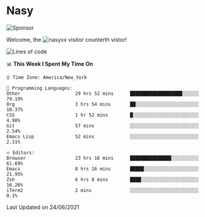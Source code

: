 # Nasy

<!--
<p align="center">
<img height="200" src="https://github-readme-stats.vercel.app/api?username=nasyxx&count_private=true&show_icons=true&theme=dracula&include_all_commits=true"/>
<img height="200" src="https://github-readme-stats.vercel.app/api/top-langs/?username=nasyxx&theme=dracula&hide=html,jupyter+notebook&count_private=true&show_icons=true"/>
</p>

  
----------------
-->

![Sponsor](https://img.shields.io/static/v1.svg?label=Sponsor&message=%E2%9D%A4&logo=GitHub&style=flat&color=pink)
 
Welcome, the ![nasyxx visitor counter](https://count.getloli.com/get/@nasyxx?theme=rule34)th vistor!
 
<!--START_SECTION:waka-->
![Lines of code](https://img.shields.io/badge/From%20Hello%20World%20I%27ve%20Written-5.4%20million%20lines%20of%20code-blue)

📊 **This Week I Spent My Time On** 

```text
⌚︎ Time Zone: America/New_York

💬 Programming Languages: 
Other                    29 hrs 52 mins      ███████████████████░░░░░░   79.19% 
Org                      3 hrs 54 mins       ██░░░░░░░░░░░░░░░░░░░░░░░   10.37% 
CSS                      1 hr 52 mins        █░░░░░░░░░░░░░░░░░░░░░░░░   4.98% 
Git                      57 mins             ░░░░░░░░░░░░░░░░░░░░░░░░░   2.54% 
Emacs Lisp               52 mins             ░░░░░░░░░░░░░░░░░░░░░░░░░   2.31%

🔥 Editors: 
Browser                  23 hrs 16 mins      ███████████████░░░░░░░░░░   61.69% 
Emacs                    8 hrs 16 mins       █████░░░░░░░░░░░░░░░░░░░░   21.95% 
Zsh                      6 hrs 8 mins        ████░░░░░░░░░░░░░░░░░░░░░   16.26% 
iTerm2                   2 mins              ░░░░░░░░░░░░░░░░░░░░░░░░░   0.1%

```


 Last Updated on 24/06/2021
<!--END_SECTION:waka-->

<!-- ![visitors](https://visitor-badge.laobi.icu/badge?page_id=nasyxx.nasyxx) -->
